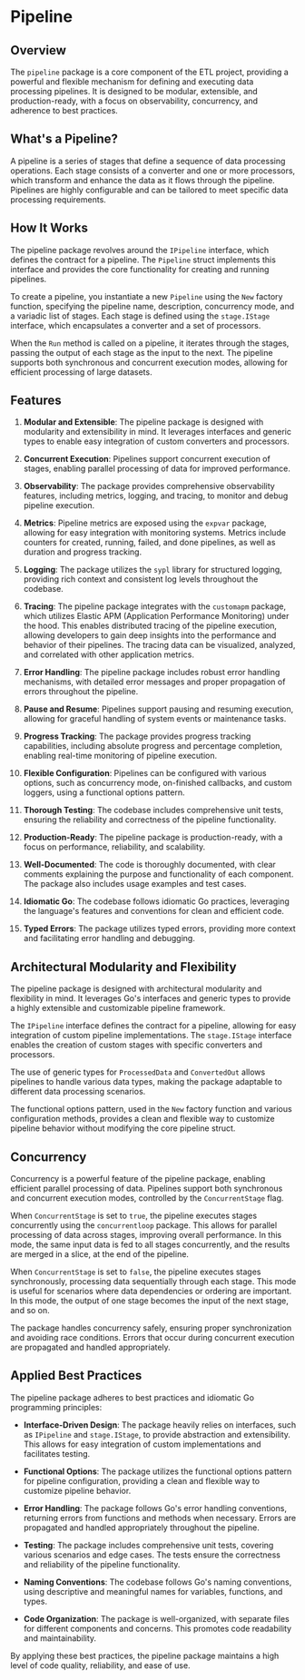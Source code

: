 # Pipeline

## Overview

The `pipeline` package is a core component of the ETL project, providing a powerful and flexible mechanism for defining and executing data processing pipelines. It is designed to be modular, extensible, and production-ready, with a focus on observability, concurrency, and adherence to best practices.

## What's a Pipeline?

A pipeline is a series of stages that define a sequence of data processing operations. Each stage consists of a converter and one or more processors, which transform and enhance the data as it flows through the pipeline. Pipelines are highly configurable and can be tailored to meet specific data processing requirements.

## How It Works

The pipeline package revolves around the `IPipeline` interface, which defines the contract for a pipeline. The `Pipeline` struct implements this interface and provides the core functionality for creating and running pipelines.

To create a pipeline, you instantiate a new `Pipeline` using the `New` factory function, specifying the pipeline name, description, concurrency mode, and a variadic list of stages. Each stage is defined using the `stage.IStage` interface, which encapsulates a converter and a set of processors.

When the `Run` method is called on a pipeline, it iterates through the stages, passing the output of each stage as the input to the next. The pipeline supports both synchronous and concurrent execution modes, allowing for efficient processing of large datasets.

## Features

1. **Modular and Extensible**: The pipeline package is designed with modularity and extensibility in mind. It leverages interfaces and generic types to enable easy integration of custom converters and processors.

2. **Concurrent Execution**: Pipelines support concurrent execution of stages, enabling parallel processing of data for improved performance.

3. **Observability**: The package provides comprehensive observability features, including metrics, logging, and tracing, to monitor and debug pipeline execution.

4. **Metrics**: Pipeline metrics are exposed using the `expvar` package, allowing for easy integration with monitoring systems. Metrics include counters for created, running, failed, and done pipelines, as well as duration and progress tracking.

5. **Logging**: The package utilizes the `sypl` library for structured logging, providing rich context and consistent log levels throughout the codebase.

6. **Tracing**: The pipeline package integrates with the `customapm` package, which utilizes Elastic APM (Application Performance Monitoring) under the hood. This enables distributed tracing of the pipeline execution, allowing developers to gain deep insights into the performance and behavior of their pipelines. The tracing data can be visualized, analyzed, and correlated with other application metrics.

7. **Error Handling**: The pipeline package includes robust error handling mechanisms, with detailed error messages and proper propagation of errors throughout the pipeline.

8. **Pause and Resume**: Pipelines support pausing and resuming execution, allowing for graceful handling of system events or maintenance tasks.

9. **Progress Tracking**: The package provides progress tracking capabilities, including absolute progress and percentage completion, enabling real-time monitoring of pipeline execution.

10. **Flexible Configuration**: Pipelines can be configured with various options, such as concurrency mode, on-finished callbacks, and custom loggers, using a functional options pattern.

11. **Thorough Testing**: The codebase includes comprehensive unit tests, ensuring the reliability and correctness of the pipeline functionality.

12. **Production-Ready**: The pipeline package is production-ready, with a focus on performance, reliability, and scalability.

13. **Well-Documented**: The code is thoroughly documented, with clear comments explaining the purpose and functionality of each component. The package also includes usage examples and test cases.

14. **Idiomatic Go**: The codebase follows idiomatic Go practices, leveraging the language's features and conventions for clean and efficient code.

15. **Typed Errors**: The package utilizes typed errors, providing more context and facilitating error handling and debugging.

## Architectural Modularity and Flexibility

The pipeline package is designed with architectural modularity and flexibility in mind. It leverages Go's interfaces and generic types to provide a highly extensible and customizable pipeline framework.

The `IPipeline` interface defines the contract for a pipeline, allowing for easy integration of custom pipeline implementations. The `stage.IStage` interface enables the creation of custom stages with specific converters and processors.

The use of generic types for `ProcessedData` and `ConvertedOut` allows pipelines to handle various data types, making the package adaptable to different data processing scenarios.

The functional options pattern, used in the `New` factory function and various configuration methods, provides a clean and flexible way to customize pipeline behavior without modifying the core pipeline struct.

## Concurrency

Concurrency is a powerful feature of the pipeline package, enabling efficient parallel processing of data. Pipelines support both synchronous and concurrent execution modes, controlled by the `ConcurrentStage` flag.

When `ConcurrentStage` is set to `true`, the pipeline executes stages concurrently using the `concurrentloop` package. This allows for parallel processing of data across stages, improving overall performance. In this mode, the same input data is fed to all stages concurrently, and the results are merged in a slice, at the end of the pipeline.

When `ConcurrentStage` is set to `false`, the pipeline executes stages synchronously, processing data sequentially through each stage. This mode is useful for scenarios where data dependencies or ordering are important. In this mode, the output of one stage becomes the input of the next stage, and so on.

The package handles concurrency safely, ensuring proper synchronization and avoiding race conditions. Errors that occur during concurrent execution are propagated and handled appropriately.

## Applied Best Practices

The pipeline package adheres to best practices and idiomatic Go programming principles:

- **Interface-Driven Design**: The package heavily relies on interfaces, such as `IPipeline` and `stage.IStage`, to provide abstraction and extensibility. This allows for easy integration of custom implementations and facilitates testing.

- **Functional Options**: The package utilizes the functional options pattern for pipeline configuration, providing a clean and flexible way to customize pipeline behavior.

- **Error Handling**: The package follows Go's error handling conventions, returning errors from functions and methods when necessary. Errors are propagated and handled appropriately throughout the pipeline.

- **Testing**: The package includes comprehensive unit tests, covering various scenarios and edge cases. The tests ensure the correctness and reliability of the pipeline functionality.

- **Naming Conventions**: The codebase follows Go's naming conventions, using descriptive and meaningful names for variables, functions, and types.

- **Code Organization**: The package is well-organized, with separate files for different components and concerns. This promotes code readability and maintainability.

By applying these best practices, the pipeline package maintains a high level of code quality, reliability, and ease of use.

